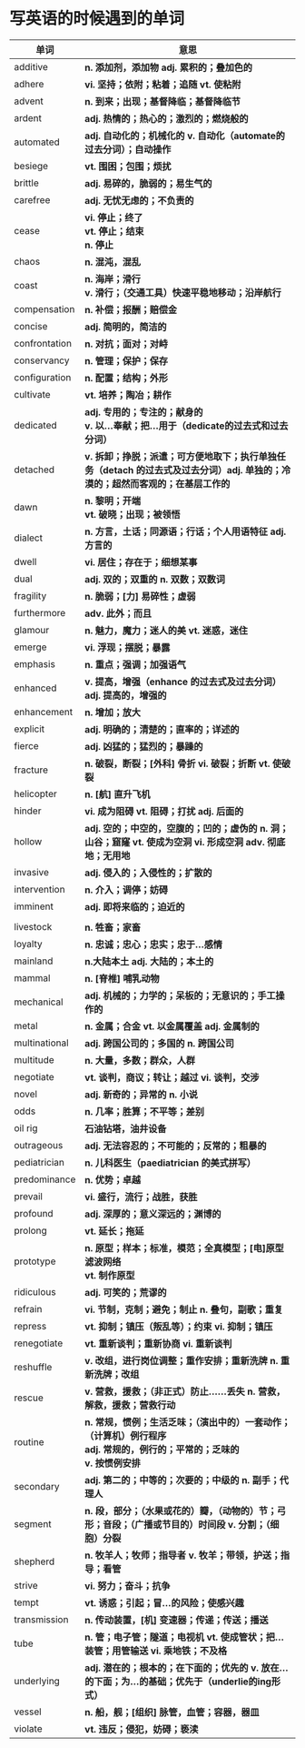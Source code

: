 # **写英语的时候遇到的单词**

| 单词          | 意思                                                         |
| ------------- | ------------------------------------------------------------ |
| additive      | **n. 添加剂，添加物 adj. 累积的；叠加色的**                  |
| adhere        | **vi. 坚持；依附；粘着；追随 vt. 使粘附**                    |
| advent        | **n. 到来；出现；基督降临；基督降临节**                      |
| ardent        | **adj. 热情的；热心的；激烈的；燃烧般的**                    |
| automated     | **adj. 自动化的；机械化的 v. 自动化（automate的过去分词）；自动操作** |
| besiege       | **vt. 围困；包围；烦扰**                                     |
| brittle       | **adj. 易碎的，脆弱的；易生气的**                            |
| carefree      | **adj. 无忧无虑的；不负责的**                                |
| cease         | **vi. 停止；终了 <br />vt. 停止；结束 <br />n. 停止**        |
| chaos         | **n. 混沌，混乱**                                            |
| coast         | **n. 海岸；滑行 <br />v. 滑行；（交通工具）快速平稳地移动；沿岸航行** |
| compensation  | **n. 补偿；报酬；赔偿金**                                    |
| concise       | **adj. 简明的，简洁的**                                      |
| confrontation | **n. 对抗；面对；对峙**                                      |
| conservancy   | **n. 管理；保护；保存**                                      |
| configuration | **n. 配置；结构；外形**                                      |
| cultivate     | **vt. 培养；陶冶；耕作**                                     |
| dedicated     | **adj. 专用的；专注的；献身的 <br />v. 以…奉献；把…用于（dedicate的过去式和过去分词）** |
| detached      | **v. 拆卸；挣脱；派遣；可方便地取下；执行单独任务（detach 的过去式及过去分词）adj. 单独的；冷漠的；超然而客观的；在基层工作的** |
| dawn          | **n. 黎明；开端 <br />vt. 破晓；出现；被领悟**               |
| dialect       | **n. 方言，土话；同源语；行话；个人用语特征 adj. 方言的**    |
| dwell         | **vi. 居住；存在于；细想某事**                               |
| dual          | **adj. 双的；双重的 n. 双数；双数词**                        |
| fragility     | **n. 脆弱；[力] 易碎性；虚弱**                               |
| furthermore   | **adv. 此外；而且**                                          |
| glamour       | **n. 魅力，魔力；迷人的美 vt. 迷惑，迷住**                   |
| emerge        | **vi. 浮现；摆脱；暴露**                                     |
| emphasis      | **n. 重点；强调；加强语气**                                  |
| enhanced      | **v. 提高，增强（enhance 的过去式及过去分词） adj. 提高的，增强的** |
| enhancement   | **n. 增加；放大**                                            |
| explicit      | **adj. 明确的；清楚的；直率的；详述的**                      |
| fierce        | **adj. 凶猛的；猛烈的；暴躁的**                              |
| fracture      | **n. 破裂，断裂；[外科] 骨折 vi. 破裂；折断 vt. 使破裂**     |
| helicopter    | **n. [航] 直升飞机**                                         |
| hinder        | **vi. 成为阻碍 vt. 阻碍；打扰 adj. 后面的**                  |
| hollow        | **adj. 空的；中空的，空腹的；凹的；虚伪的 n. 洞；山谷；窟窿 vt. 使成为空洞 vi. 形成空洞 adv. 彻底地；无用地** |
| invasive      | **adj. 侵入的；入侵性的；扩散的**                            |
| intervention  | **n. 介入；调停；妨碍**                                      |
| imminent      | **adj. 即将来临的；迫近的**                                  |
|               |                                                              |
| livestock     | **n. 牲畜；家畜**                                            |
| loyalty       | **n. 忠诚；忠心；忠实；忠于…感情**                           |
| mainland      | **n.大陆本土 adj. 大陆的；本土的**                           |
| mammal        | **n. [脊椎] 哺乳动物**                                       |
| mechanical    | **adj. 机械的；力学的；呆板的；无意识的；手工操作的**        |
| metal         | **n. 金属；合金 vt. 以金属覆盖 adj. 金属制的**               |
| multinational | **adj. 跨国公司的；多国的 n. 跨国公司**                      |
| multitude     | **n. 大量，多数；群众，人群**                                |
| negotiate     | **vt. 谈判，商议；转让；越过 vi. 谈判，交涉**                |
| novel         | **adj. 新奇的；异常的 n. 小说**                              |
| odds          | **n. 几率；胜算；不平等；差别**                              |
| oil rig       | **石油钻塔，油井设备**                                       |
| outrageous    | **adj. 无法容忍的；不可能的；反常的；粗暴的**                |
| pediatrician  | **n. 儿科医生（paediatrician 的美式拼写）**                  |
| predominance  | **n. 优势；卓越**                                            |
| prevail       | **vi. 盛行，流行；战胜，获胜**                               |
| profound      | **adj. 深厚的；意义深远的；渊博的**                          |
| prolong       | **vt. 延长；拖延**                                           |
| prototype     | **n. 原型；样本；标准，模范；全真模型；[电]原型滤波网络<br /> vt. 制作原型** |
| ridiculous    | **adj. 可笑的；荒谬的**                                      |
| refrain       | **vi. 节制，克制；避免；制止 n. 叠句，副歌；重复**           |
| repress       | **vt. 抑制；镇压（叛乱等）；约束 vi. 抑制；镇压**            |
| renegotiate   | **vt. 重新谈判；重新协商 vi. 重新谈判**                      |
| reshuffle     | **v. 改组，进行岗位调整；重作安排；重新洗牌 n. 重新洗牌；改组** |
| rescue        | **v. 营救，援救；（非正式）防止……丢失 n. 营救，解救，援救；营救行动** |
| routine       | **n. 常规，惯例；生活乏味；（演出中的）一套动作；（计算机）例行程序<br /> adj. 常规的，例行的；平常的；乏味的<br /> v. 按惯例安排** |
| secondary     | **adj. 第二的；中等的；次要的；中级的 n. 副手；代理人**      |
| segment       | **n. 段，部分；（水果或花的）瓣，（动物的）节；弓形；音段；（广播或节目的）时间段 v. 分割；（细胞）分裂** |
| shepherd      | **n. 牧羊人；牧师；指导者 v. 牧羊；带领，护送；指导；看管**  |
| strive        | **vi. 努力；奋斗；抗争**                                     |
| tempt         | **vt. 诱惑；引起；冒…的风险；使感兴趣**                      |
| transmission  | **n. 传动装置，[机] 变速器；传递；传送；播送**               |
| tube          | **n. 管；电子管；隧道；电视机 vt. 使成管状；把…装管；用管输送 vi. 乘地铁；不及格** |
| underlying    | **adj. 潜在的；根本的；在下面的；优先的 v. 放在…的下面；为…的基础；优先于（underlie的ing形式）** |
| vessel        | **n. 船，舰；[组织] 脉管，血管；容器，器皿**                 |
| violate       | **vt. 违反；侵犯，妨碍；亵渎**                               |








